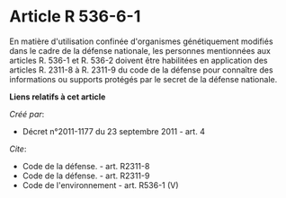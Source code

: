 # Article R 536-6-1

En matière d'utilisation confinée d'organismes génétiquement modifiés dans le cadre de la défense nationale, les personnes
mentionnées aux articles R. 536-1 et R. 536-2 doivent être habilitées en application des articles R. 2311-8 à R. 2311-9 du
code de la défense pour connaître des informations ou supports protégés par le secret de la défense nationale.

**Liens relatifs à cet article**

_Créé par_:

  - Décret n°2011-1177 du 23 septembre 2011 - art. 4

_Cite_:

  - Code de la défense. - art. R2311-8
  - Code de la défense. - art. R2311-9
  - Code de l'environnement - art. R536-1 (V)
